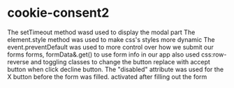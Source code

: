 # cookie-consent2

The setTimeout method wasd used to display the modal part
The element.style method was used to make css's styles more dynamic
The event.preventDefault was used to more control over how we submit our forms
forms, formData&.get() to use form info in our app
also used css:row-reverse and toggling classes to change the button replace with accept button when click decline button.
The "disabled" attribute was used for the X button before the form was filled. activated after filling out the form
